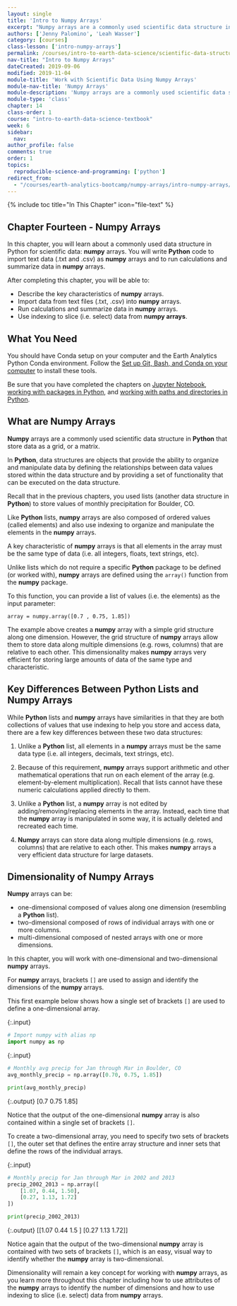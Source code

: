 ```yaml
---
layout: single
title: 'Intro to Numpy Arrays'
excerpt: "Numpy arrays are a commonly used scientific data structure in Python that store data as a grid, or a matrix. Learn about the key characteristics of numpy arrays that make them an efficient data structure for storing and working with large scientific datasets."
authors: ['Jenny Palomino', 'Leah Wasser']
category: [courses]
class-lesson: ['intro-numpy-arrays']
permalink: /courses/intro-to-earth-data-science/scientific-data-structures-python/numpy-arrays/
nav-title: "Intro to Numpy Arrays"
dateCreated: 2019-09-06
modified: 2019-11-04
module-title: 'Work with Scientific Data Using Numpy Arrays'
module-nav-title: 'Numpy Arrays'
module-description: 'Numpy arrays are a commonly used scientific data structure in Python that store data as a grid, or a matrix. Learn how to import data into numpy arrays and how to run calculations, summarize, and select data from numpy arrays.'
module-type: 'class'
chapter: 14
class-order: 1
course: "intro-to-earth-data-science-textbook"
week: 6
sidebar:
  nav:
author_profile: false
comments: true
order: 1
topics:
  reproducible-science-and-programming: ['python']
redirect_from:
  - "/courses/earth-analytics-bootcamp/numpy-arrays/intro-numpy-arrays/"
---
```

{% include toc title="In This Chapter" icon="file-text" %}

<div class='notice--success' markdown="1">

## <i class="fa fa-ship" aria-hidden="true"></i> Chapter Fourteen - Numpy Arrays

In this chapter, you will learn about a commonly used data structure in Python for scientific data: **numpy** arrays. You will write **Python** code to import text data (.txt and .csv) as **numpy** arrays and to run calculations and summarize data in **numpy** arrays.

After completing this chapter, you will be able to:

* Describe the key characteristics of **numpy** arrays.
* Import data from text files (.txt, .csv) into **numpy** arrays. 
* Run calculations and summarize data in **numpy** arrays.
* Use indexing to slice (i.e. select) data from **numpy arrays**.


## <i class="fa fa-check-square-o fa-2" aria-hidden="true"></i> What You Need

You should have Conda setup on your computer and the Earth Analytics Python Conda environment. Follow the <a href="{{ site.url }}/workshops/setup-earth-analytics-python/setup-git-bash-conda/">Set up Git, Bash, and Conda on your computer</a> to install these tools.

Be sure that you have completed the chapters on <a href="{{ site.url }}/courses/intro-to-earth-data-science/open-reproducible-science/jupyter-python/">Jupyter Notebook</a>, <a href="{{ site.url }}/courses/intro-to-earth-data-science/python-code-fundamentals/use-python-packages/">working with packages in Python</a>, and <a href="{{ site.url }}/courses/intro-to-earth-data-science/python-code-fundamentals/work-with-files-directories-paths-in-python/">working with paths and directories in Python</a>.

</div>


## What are Numpy Arrays

**Numpy** arrays are a commonly used scientific data structure in **Python** that store data as a grid, or a matrix.

In **Python**, data structures are objects that provide the ability to organize and manipulate data by defining the relationships between data values stored within the data structure and by providing a set of functionality that can be executed on the data structure. 

Recall that in the previous chapters, you used lists (another data structure in **Python**) to store values of monthly precipitation for Boulder, CO. 

Like **Python** lists, **numpy** arrays are also composed of ordered values (called elements) and also use indexing to organize and manipulate the elements in the **numpy** arrays. 

A key characteristic of **numpy** arrays is that all elements in the array must be the same type of data (i.e. all integers, floats, text strings, etc).

Unlike lists which do not require a specific **Python** package to be defined (or worked with), **numpy** arrays are defined using the `array()` function from the **numpy** package.  

To this function, you can provide a list of values (i.e. the elements) as the input parameter:

`array = numpy.array([0.7 , 0.75, 1.85])`

The example above creates a **numpy** array with a simple grid structure along one dimension. However, the grid structure of **numpy** arrays allow them to store data along multiple dimensions (e.g. rows, columns) that are relative to each other. This dimensionality makes **numpy** arrays very efficient for storing large amounts of data of the same type and characteristic.


## Key Differences Between Python Lists and Numpy Arrays

While **Python** lists and **numpy** arrays have similarities in that they are both collections of values that use indexing to help you store and access data, there are a few key differences between these two data structures:

1. Unlike a **Python** list, all elements in a **numpy** arrays must be the same data type (i.e. all integers, decimals, text strings, etc).

2. Because of this requirement, **numpy** arrays support arithmetic and other mathematical operations that run on each element of the array (e.g. element-by-element multiplication). Recall that lists cannot have these numeric calculations applied directly to them.

3. Unlike a **Python** list, a **numpy** array is not edited by adding/removing/replacing elements in the array. Instead, each time that the **numpy** array is manipulated in some way, it is actually deleted and recreated each time.

4. **Numpy** arrays can store data along multiple dimensions (e.g. rows, columns) that are relative to each other. This makes **numpy** arrays a very efficient data structure for large datasets. 


## Dimensionality of Numpy Arrays 

**Numpy** arrays can be:
* one-dimensional composed of values along one dimension (resembling a **Python** list).
* two-dimensional composed of rows of individual arrays with one or more columns.
* multi-dimensional composed of nested arrays with one or more dimensions. 

In this chapter, you will work with one-dimensional and two-dimensional **numpy** arrays.

For **numpy** arrays, brackets `[]` are used to assign and identify the dimensions of the **numpy** arrays. 

This first example below shows how a single set of brackets `[]` are used to define a one-dimensional array. 

{:.input}
```python
# Import numpy with alias np
import numpy as np
```

{:.input}
```python
# Monthly avg precip for Jan through Mar in Boulder, CO
avg_monthly_precip = np.array([0.70, 0.75, 1.85])

print(avg_monthly_precip)
```

{:.output}
    [0.7  0.75 1.85]



Notice that the output of the one-dimensional **numpy** array is also contained within a single set of brackets `[]`.

To create a two-dimensional array, you need to specify two sets of brackets `[]`, the outer set that defines the entire array structure and inner sets that define the rows of the individual arrays.

{:.input}
```python
# Monthly precip for Jan through Mar in 2002 and 2013
precip_2002_2013 = np.array([
    [1.07, 0.44, 1.50],
    [0.27, 1.13, 1.72]
])

print(precip_2002_2013)
```

{:.output}
    [[1.07 0.44 1.5 ]
     [0.27 1.13 1.72]]



Notice again that the output of the two-dimensional **numpy** array is contained with two sets of brackets `[]`, which is an easy, visual way to identify whether the **numpy** array is two-dimensional. 

Dimensionality will remain a key concept for working with **numpy** arrays, as you learn more throughout this chapter including how to use attributes of the **numpy** arrays to identify the number of dimensions and how to use indexing to slice (i.e. select) data from **numpy** arrays.
